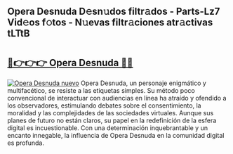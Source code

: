 ## Opera Desnuda D𝚎sn𝚞dos filtr𝚊dos - Parts-Lz7 Vid𝚎os f𝚘tos - N𝚞evas filtr𝚊ciones atr𝚊ctivas tLTtB

# <h2><a href="http://mb96qi.tromn.icu/?c=Opera+Desnuda">🔗👉👉👉 Opera Desnuda 🔗🔗</a></h2>

[![Opera Desnuda nuevo](https://i.imgur.com/pEAQMta.gif)](http://mb96qi.tromn.icu/?c=Opera+Desnuda)
Opera Desnuda, un personaje enigmático y multifacético, se resiste a las etiquetas simples. Su método poco convencional de interactuar con audiencias en línea ha atraído y ofendido a los observadores, estimulando debates sobre el consentimiento, la moralidad y las complejidades de las sociedades virtuales. Aunque sus planes de futuro no están claros, su papel en la redefinición de la esfera digital es incuestionable. Con una determinación inquebrantable y un encanto innegable, la influencia de Opera Desnuda en la comunidad digital es profunda.
